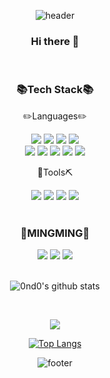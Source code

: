 <div align="center">
  
![header](https://capsule-render.vercel.app/api?type=wave&color=0:fad0c4,100:ffd1ff&height=200&section=header&text=MING's&nbsp;GITHUB!&fontSize=50&fontColor=9795f0&animation=scaleIn)
  
### Hi there 👋

<br>
  
<!-- 기술 스택 --><!-- https://simpleicons.org/ 참고 -->
### 📚Tech Stack📚
<p>✏️Languages✏️</p>  
<div>
<img src="https://img.shields.io/badge/java-007396?style=flat-square&logo=java&logoColor=white"><!--자바-->
<img src="https://img.shields.io/badge/python-3776AB?style=flat-square&logo=python&logoColor=white"><!--파이썬-->
<!-- <img src="https://img.shields.io/badge/Spring-6DB33F?style=flat-square&logo=Spring&logoColor=white">스프링 -->
<img src="https://img.shields.io/badge/oracle-F80000?style=flat-square&logo=oracle&logoColor=white"><!--오라클-->
<img src="https://img.shields.io/badge/mongoDB-47A248?style=flat-square&logo=MongoDB&logoColor=white"><!--몽고DB-->
</div>
<div>  
<img src="https://img.shields.io/badge/html-E34F26?style=flat-square&logo=html5&logoColor=white"><!--HTML-->
<img src="https://img.shields.io/badge/css-1572B6?style=flat-square&logo=css3&logoColor=white"><!--CSS-->
<img src="https://img.shields.io/badge/javascript-F7DF1E?style=flat-square&logo=javascript&logoColor=white"><!--Javascrip-->
<img src="https://img.shields.io/badge/jQuery-0769AD?style=flat-square&logo=jQuery&logoColor=white"><!--jQuery-->
<img src="https://img.shields.io/badge/bootstrap-7952B3?style=flat-square&logo=bootstrap&logoColor=white"><!--Bootstrap-->
</div>
  
<p>🔨Tools⛏</p>
<div>
<img src="https://img.shields.io/badge/Eclipse IDE-2C2255?style=flat-square&logo=Eclipse IDE&logoColor=white"><!--이클립스-->
<img src="https://img.shields.io/badge/Visual Studio Code-007ACC?style=flat-square&logo=Visual Studio Code&logoColor=white"><!--VS Code-->
<img src="https://img.shields.io/badge/github-181717?style=flat-square&logo=github&logoColor=white"><!--Github-->
<img src="https://img.shields.io/badge/apache tomcat-F8DC75?style=flat-square&logo=apachetomcat&logoColor=black"><!--아파치톰캣-->
</div>
  
<br>
  
<!-- SNS -->
### 💙MINGMING💙
<div>
<!-- 네이버 블로그 -->
<a href="https://blog.naver.com/ming9396" target="_blank"><img src="https://img.shields.io/badge/BLOG-03C75A?style=flat-square&logo=Naver&logoColor=white"/></a>
<!-- 노션 - 포트폴리오 -->
<a href="https://www.notion.so/ming2/85f73e6fbab6438c986660ea776ca5a2" target="_blank"><img src="https://img.shields.io/badge/PORTFOLIO-000000?style=flat-square&logo=Notion&logoColor=white"/></a>
<!-- 이메일 -->
<a href="mailto:ming9396@naver.com" target="_blank"><img src="https://img.shields.io/badge/EMAIL-30B980?style=flat-square&logo=Minutemailer&logoColor=white"/></a>
</div>
  
<br>

<!-- 프로필요약 API -->
![0nd0's github stats](https://github-readme-stats.vercel.app/api?username=seonghoo1217&show_icons=true)

<br>  
  
<!-- Hits -->
<a href="https://hits.seeyoufarm.com"><img src="https://hits.seeyoufarm.com/api/count/incr/badge.svg?url=https%3A%2F%2Fgithub.com%2F0nd0%2Fhit-counter&count_bg=%2379C83D&title_bg=%23555555&icon=&icon_color=%23E7E7E7&title=hits&edge_flat=false"/></a>   

[![Top Langs](https://github-readme-stats.vercel.app/api/top-langs/?username=0nd0)](https://github.com/0nd0/github-readme-stats)
  
![footer](https://capsule-render.vercel.app/api?type=wave&color=0:fad0c4,100:ffd1ff&height=200&section=footer&text=Thanks!!&fontSize=50&fontColor=9795f0&animation=blinking)
</div>


